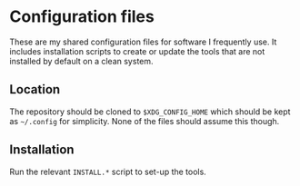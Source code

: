 # Configuration files

These are my shared configuration files for software I frequently use. It
includes installation scripts to create or update the tools that are not
installed by default on a clean system.

## Location

The repository should be cloned to `$XDG_CONFIG_HOME` which should be kept as
`~/.config` for simplicity. None of the files should assume this though.

## Installation

Run the relevant `INSTALL.*` script to set-up the tools.
